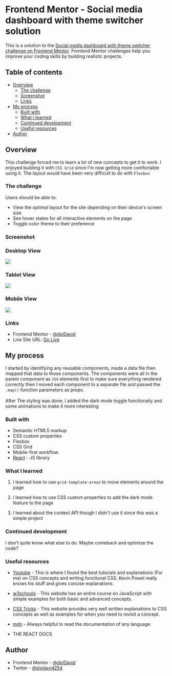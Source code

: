 # Frontend Mentor - Social media dashboard with theme switcher solution

This is a solution to the [Social media dashboard with theme switcher challenge on Frontend Mentor](https://www.frontendmentor.io/challenges/social-media-dashboard-with-theme-switcher-6oY8ozp_H). Frontend Mentor challenges help you improve your coding skills by building realistic projects. 

## Table of contents

- [Overview](#overview)
  - [The challenge](#the-challenge)
  - [Screenshot](#screenshot)
  - [Links](#links)
- [My process](#my-process)
  - [Built with](#built-with)
  - [What I learned](#what-i-learned)
  - [Continued development](#continued-development)
  - [Useful resources](#useful-resources)
- [Author](#author)



## Overview

This challenge forced me to learn a lot of new concepts to get it to work. I enjoyed building it with ``CSS Grid`` since I'm now getting more comfortable using it. The layout would have been very difficult to do with ``Flexbox``

### The challenge

Users should be able to:

- View the optimal layout for the site depending on their device's screen size
- See hover states for all interactive elements on the page
- Toggle color theme to their preference

### Screenshot

### Desktop View

![](./src/Screenshots/desk.png)

### Tablet View

![](./src/Screenshots/tab.png)

### Mobile View

![](./src/Screenshots/phone.png)



### Links

- Frontend Mentor - [@dxiDavid](https://www.frontendmentor.io/profile/dxiDavid)
- Live Site URL: [Go Live](https://react-socialmedia-dasboard.vercel.app/)

## My process

I started by identifying any reusable components, made a data file then mapped that data to those components. The components were all in the parent component as ``JSX`` elements first to make sure everything rendered correctly then I moved each component to a separate file and passed the ``.map()`` function parameters as props.
<br/>
<br/>
After The styling was done, I added the dark mode toggle functionaliy and some animations to make it more interesting

### Built with

- Semantic HTML5 markup
- CSS custom properties
- Flexbox
- CSS Grid
- Mobile-first workflow
- [React](https://reactjs.org/) - JS library

### What I learned

1. I learned how to use ``grid-template-areas`` to move elements around the page

2. I learned how to use CSS custom properties to add the dark mode feature to the page

3. I learned about the context API though I didn't use it since this was a simple project


### Continued development

I don't quite know what else to do. Maybe comeback and optimize the code?

### Useful resources

- [Youtube](https://www.youtube.com/@KevinPowell) - This is where I found the best tutorials and explanations (For me) on CSS concepts and      writing functional CSS. Kevin Powel really knows his stuff and gives concise explanations.
- [w3schools](https://w3schools.com) - This website has an entire course on JavaScript with simple examples for both basic and advanced concepts.
- [CSS Tricks](https://css-tricks.com/) - This website provides very well written explanations to CSS concepts as well as examples for when you need to revisit a concept.
- [mdn](https://developer.mozilla.org/en-US/) - Always helpful to read the documentation of any language.

- THE REACT DOCS

## Author

- Frontend Mentor - [@dxiDavid](https://www.frontendmentor.io/profile/dxiDavid)
- Twitter - [@dxidavid254](https://www.twitter.com/dxidavid254)
